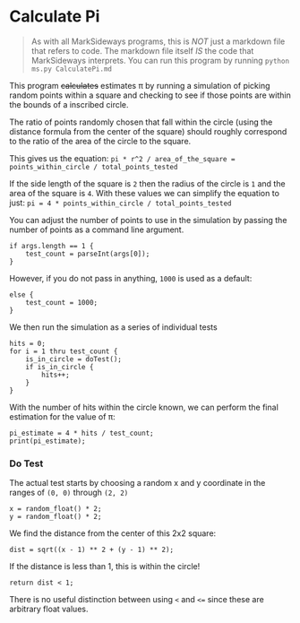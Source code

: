 # Calculate Pi

> As with all MarkSideways programs, this is *NOT* just a markdown file that refers to code. The markdown file itself *IS* the code that MarkSideways interprets. You can run this program by running `python ms.py CalculatePi.md`

This program <s>calculates</s> estimates &pi; by running a simulation of picking random points within a square and checking to see if those points are within the bounds of a inscribed circle.

The ratio of points randomly chosen that fall within the circle (using the distance formula from the center of the square) should roughly correspond to the ratio of the area of the circle to the square.

This gives us the equation: `pi * r^2 / area_of_the_square = points_within_circle / total_points_tested`

If the side length of the square is `2` then the radius of the circle is `1` and the area of the square is `4`. With these values we can simplify the equation to just: `pi = 4 * points_within_circle / total_points_tested`

You can adjust the number of points to use in the simulation by passing the number of points as a command line argument.

```
if args.length == 1 {
    test_count = parseInt(args[0]);
}
```
However, if you do not pass in anything, `1000` is used as a default:
```
else {
    test_count = 1000;
}
```

We then run the simulation as a series of individual tests

```
hits = 0;
for i = 1 thru test_count {
    is_in_circle = doTest();
    if is_in_circle {
        hits++;
    }
}
```

With the number of hits within the circle known, we can perform the final estimation for the value of &pi;:

```
pi_estimate = 4 * hits / test_count;
print(pi_estimate);
```

### Do Test

The actual test starts by choosing a random x and y coordinate in the ranges of `(0, 0)` through `(2, 2)`

```
x = random_float() * 2;
y = random_float() * 2;
```

We find the distance from the center of this 2x2 square:

```
dist = sqrt((x - 1) ** 2 + (y - 1) ** 2);
```

If the distance is less than 1, this is within the circle!

```
return dist < 1;
```

There is no useful distinction between using `<` and `<=` since these are arbitrary float values.
